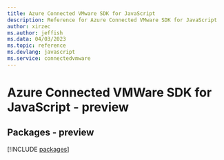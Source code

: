 ```yaml
---
title: Azure Connected VMware SDK for JavaScript
description: Reference for Azure Connected VMware SDK for JavaScript
author: xirzec
ms.author: jeffish
ms.data: 04/03/2023
ms.topic: reference
ms.devlang: javascript
ms.service: connectedvmware
---
```

# Azure Connected VMWare SDK for JavaScript - preview
## Packages - preview
[!INCLUDE [packages](connected-vmware-index.md)]